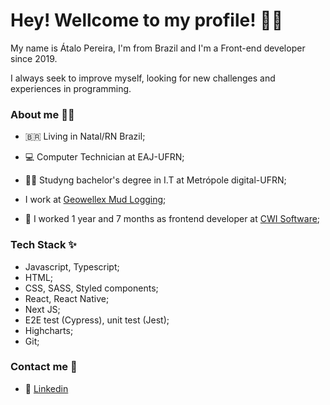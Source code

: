 # Hey! Wellcome to my profile! 👋😃

My name is Átalo Pereira, I'm from Brazil and I'm a Front-end developer since 2019.

I always seek to improve myself, looking for new challenges and experiences in programming.

###  About me 🙋‍♂️

- 🇧🇷 Living in Natal/RN Brazil;

- 💻 Computer Technician at EAJ-UFRN;

- 👨‍🎓 Studyng bachelor's degree in I.T at Metrópole digital-UFRN;

- I work at [Geowellex Mud Logging](https://www.geowellex.com/);

- 🏡 I worked 1 year and 7 months as frontend developer at [CWI Software](https://cwi.com.br/);


### Tech Stack ✨ 

- Javascript, Typescript;
- HTML;
- CSS, SASS, Styled components;
- React, React Native;
- Next JS;
- E2E test (Cypress), unit test (Jest);
- Highcharts;
- Git;

### Contact me 💬
- 💼 [Linkedin](https://www.linkedin.com/in/atalo-pereira/)
